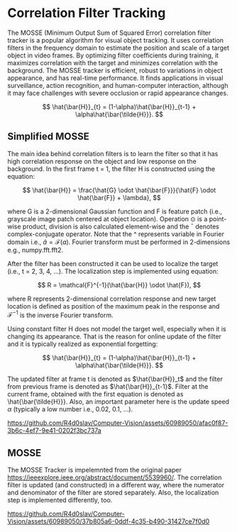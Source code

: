 # Correlation Filter Tracking

The MOSSE (Minimum Output Sum of Squared Error) correlation filter tracker is a popular algorithm for visual object tracking. It uses correlation filters in the frequency domain to estimate the position and scale of a target object in video frames. By optimizing filter coefficients during training, it maximizes correlation with the target and minimizes correlation with the background. The MOSSE tracker is efficient, robust to variations in object appearance, and has real-time performance. It finds applications in visual surveillance, action recognition, and human-computer interaction, although it may face challenges with severe occlusion or rapid appearance changes.

$$ \hat{\bar{H}}_{t} = (1-\alpha)\hat{\bar{H}}_{t-1} + \alpha\hat{\bar{\tilde{H}}}. $$

## Simplified MOSSE
The main idea behind correlation filters is to learn the filter so that it has high correlation response on the object and low response on the background. In the first frame t = 1, the filter H is constructed using the equation:

$$ \hat{\bar{H}} = \frac{\hat{G} \odot \hat{\bar{F}}}{\hat{F} \odot \hat{\bar{F}} + \lambda}, $$

where G is a 2-dimensional Gaussian function and F is feature patch (i.e., grayscale image patch centered at object location). Operation $\odot$ is a point-wise product, division is also calculated element-wise and the ¯ denotes complex-conjugate operator. Note that the ^ represents variable in Fourier domain i.e., $\hat{a} = \mathcal{F}(a)$. Fourier transform must be performed in 2-dimensions e.g., numpy.fft.fft2.

After the filter has been constructed it can be used to localize the target (i.e., t = 2, 3, 4, ...). The localization step is implemented using equation:

$$ R = \mathcal{F}^{-1}(\hat{\bar{H}} \odot \hat{F}), $$


where R represents 2-dimensional correlation response and new target location is defined as position of the maximum peak in the response and $\mathcal{F}^{-1}$ is the inverse Fourier transform.

Using constant filter H does not model the target well, especially when it is changing its appearance. That is the reason for online update of the filter and it is typically realized as exponential forgetting:

$$ \hat{\bar{H}}_{t} = (1-\alpha)\hat{\bar{H}}_{t-1} + \alpha\hat{\bar{\tilde{H}}}. $$

The updated filter at frame t is denoted as $\hat{\bar{H}}_t$ and the filter from previous frame is denoted as $\hat{\bar{H}}_{t-1}$. Filter at the current frame, obtained with the first equation is denoted
as \hat{\bar{\tilde{H}}}. Also, an important parameter here is the update speed $\alpha$ (typically a low number i.e., 0.02, 0.1, ...).

https://github.com/R4d0slav/Computer-Vision/assets/60989050/afac0f87-3b6c-4ef7-9e41-0202f3bc737a

## MOSSE
The MOSSE Tracker is impelemnted from the original paper https://ieeexplore.ieee.org/abstract/document/5539960/. The correlation filter is updated (and constructed) in a different way, where the numerator and denominator of the filter are stored separately. Also, the localization step is implemented differently, too.

https://github.com/R4d0slav/Computer-Vision/assets/60989050/37b805a6-0ddf-4c35-b490-31427ce7f0d0

